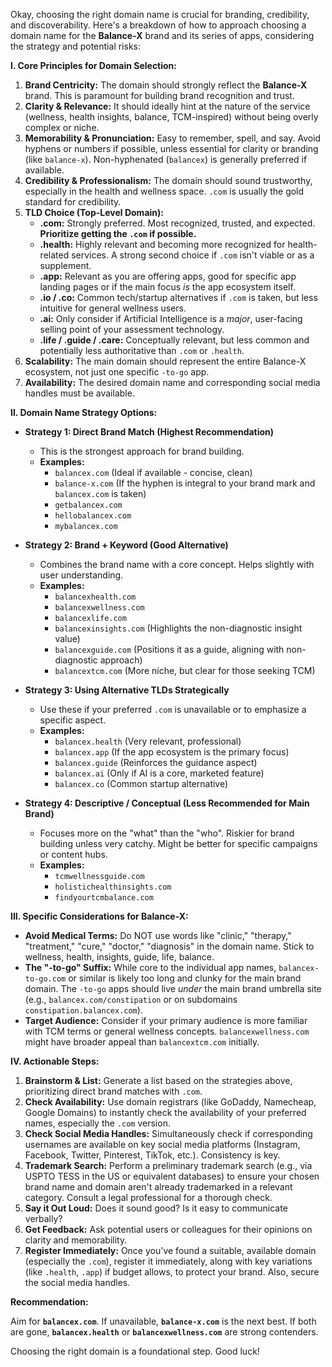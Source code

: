 Okay, choosing the right domain name is crucial for branding, credibility, and discoverability. Here's a breakdown of how to approach choosing a domain name for the **Balance-X** brand and its series of apps, considering the strategy and potential risks:

**I. Core Principles for Domain Selection:**

1.  **Brand Centricity:** The domain should strongly reflect the **Balance-X** brand. This is paramount for building brand recognition and trust.
2.  **Clarity & Relevance:** It should ideally hint at the nature of the service (wellness, health insights, balance, TCM-inspired) without being overly complex or niche.
3.  **Memorability & Pronunciation:** Easy to remember, spell, and say. Avoid hyphens or numbers if possible, unless essential for clarity or branding (like `balance-x`). Non-hyphenated (`balancex`) is generally preferred if available.
4.  **Credibility & Professionalism:** The domain should sound trustworthy, especially in the health and wellness space. `.com` is usually the gold standard for credibility.
5.  **TLD Choice (Top-Level Domain):**
    *   **.com:** Strongly preferred. Most recognized, trusted, and expected. **Prioritize getting the `.com` if possible.**
    *   **.health:** Highly relevant and becoming more recognized for health-related services. A strong second choice if `.com` isn't viable or as a supplement.
    *   **.app:** Relevant as you are offering apps, good for specific app landing pages or if the main focus *is* the app ecosystem itself.
    *   **.io / .co:** Common tech/startup alternatives if `.com` is taken, but less intuitive for general wellness users.
    *   **.ai:** Only consider if Artificial Intelligence is a *major*, user-facing selling point of your assessment technology.
    *   **.life / .guide / .care:** Conceptually relevant, but less common and potentially less authoritative than `.com` or `.health`.
6.  **Scalability:** The main domain should represent the entire Balance-X ecosystem, not just one specific `-to-go` app.
7.  **Availability:** The desired domain name and corresponding social media handles must be available.

**II. Domain Name Strategy Options:**

*   **Strategy 1: Direct Brand Match (Highest Recommendation)**
    *   This is the strongest approach for brand building.
    *   **Examples:**
        *   `balancex.com` (Ideal if available - concise, clean)
        *   `balance-x.com` (If the hyphen is integral to your brand mark and `balancex.com` is taken)
        *   `getbalancex.com`
        *   `hellobalancex.com`
        *   `mybalancex.com`

*   **Strategy 2: Brand + Keyword (Good Alternative)**
    *   Combines the brand name with a core concept. Helps slightly with user understanding.
    *   **Examples:**
        *   `balancexhealth.com`
        *   `balancexwellness.com`
        *   `balancexlife.com`
        *   `balancexinsights.com` (Highlights the non-diagnostic insight value)
        *   `balancexguide.com` (Positions it as a guide, aligning with non-diagnostic approach)
        *   `balancextcm.com` (More niche, but clear for those seeking TCM)

*   **Strategy 3: Using Alternative TLDs Strategically**
    *   Use these if your preferred `.com` is unavailable or to emphasize a specific aspect.
    *   **Examples:**
        *   `balancex.health` (Very relevant, professional)
        *   `balancex.app` (If the app ecosystem is the primary focus)
        *   `balancex.guide` (Reinforces the guidance aspect)
        *   `balancex.ai` (Only if AI is a core, marketed feature)
        *   `balancex.co` (Common startup alternative)

*   **Strategy 4: Descriptive / Conceptual (Less Recommended for Main Brand)**
    *   Focuses more on the "what" than the "who". Riskier for brand building unless very catchy. Might be better for specific campaigns or content hubs.
    *   **Examples:**
        *   `tcmwellnessguide.com`
        *   `holistichealthinsights.com`
        *   `findyourtcmbalance.com`

**III. Specific Considerations for Balance-X:**

*   **Avoid Medical Terms:** Do NOT use words like "clinic," "therapy," "treatment," "cure," "doctor," "diagnosis" in the domain name. Stick to wellness, health, insights, guide, life, balance.
*   **The "-to-go" Suffix:** While core to the individual app names, `balancex-to-go.com` or similar is likely too long and clunky for the main brand domain. The `-to-go` apps should live *under* the main brand umbrella site (e.g., `balancex.com/constipation` or on subdomains `constipation.balancex.com`).
*   **Target Audience:** Consider if your primary audience is more familiar with TCM terms or general wellness concepts. `balancexwellness.com` might have broader appeal than `balancextcm.com` initially.

**IV. Actionable Steps:**

1.  **Brainstorm & List:** Generate a list based on the strategies above, prioritizing direct brand matches with `.com`.
2.  **Check Availability:** Use domain registrars (like GoDaddy, Namecheap, Google Domains) to instantly check the availability of your preferred names, especially the `.com` version.
3.  **Check Social Media Handles:** Simultaneously check if corresponding usernames are available on key social media platforms (Instagram, Facebook, Twitter, Pinterest, TikTok, etc.). Consistency is key.
4.  **Trademark Search:** Perform a preliminary trademark search (e.g., via USPTO TESS in the US or equivalent databases) to ensure your chosen brand name and domain aren't already trademarked in a relevant category. Consult a legal professional for a thorough check.
5.  **Say it Out Loud:** Does it sound good? Is it easy to communicate verbally?
6.  **Get Feedback:** Ask potential users or colleagues for their opinions on clarity and memorability.
7.  **Register Immediately:** Once you've found a suitable, available domain (especially the `.com`), register it immediately, along with key variations (like `.health`, `.app`) if budget allows, to protect your brand. Also, secure the social media handles.

**Recommendation:**

Aim for **`balancex.com`**. If unavailable, **`balance-x.com`** is the next best. If both are gone, **`balancex.health`** or **`balancexwellness.com`** are strong contenders.

Choosing the right domain is a foundational step. Good luck!
